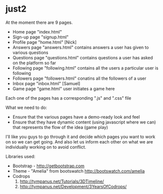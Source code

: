 just2
=====
At the moment there are 9  pages. 
  - Home page "index.html"
  - Sign-up page "signup.html"
  - Profile page "home.html" [Nick]
  - Answers page "answers.html" contains answers a user has given to various questions
  - Questions page "questions.html" contains questions a user has asked on the platform so far
  - Following page "following.html" contains all the users a particular user is following 
  - Followers page "followers.html" conatins all the followers of a user
  - Inbox page "inbox.html"  [Samuel]
  - Game page "game.html" user initiates a game here
  
Each one of the pages has a corresponding ".js" and ".css" file

What we need to do:
  - Ensure that the various pages have a demo-ready look and feel
  - Ensure that they have dynamic content (using javascript where we can) that represents the flow of the idea (game play)

I'll like you guys to go through it and decide which pages you want to work on so we can get going. 
And also let us inform each other on what we are individually working on to avoid conflict.


Libraries used: 
  - Bootstrap -  http://getbootstrap.com
  - Theme - "Amelia" from bootswatch http://bootswatch.com/amelia
  - Codrops
      1. http://tympanus.net/Tutorials/3DTimeline/
      2. http://tympanus.net/Development/3YearsOfCodrops/
